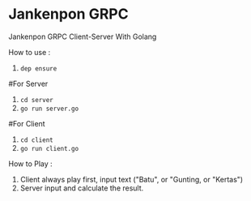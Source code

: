 # Jankenpon GRPC

Jankenpon GRPC Client-Server With Golang

How to use :
1. ``` dep ensure ```

#For Server
1. ``` cd server ```
2. ``` go run server.go ```

#For Client
1. ``` cd client ```
2. ``` go run client.go ```

How to Play : 
1. Client always play first, input text ("Batu", or "Gunting, or "Kertas")
2. Server input and calculate the result.